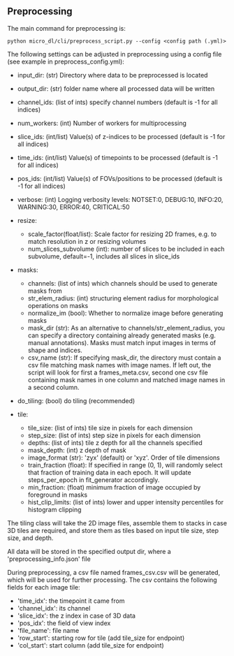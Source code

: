 ## Preprocessing

The main command for preprocessing is:
```buildoutcfg
python micro_dl/cli/preprocess_script.py --config <config path (.yml)>
```
The following settings can be adjusted in preprocessing using a config file (see example in preprocess_config.yml):
* input_dir: (str) Directory where data to be preprocessed is located
* output_dir: (str) folder name where all processed data will be written
* channel_ids: (list of ints) specify channel numbers (default is -1 for all indices)
* num_workers: (int) Number of workers for multiprocessing
* slice_ids: (int/list) Value(s) of z-indices to be processed (default is -1 for all indices)
* time_ids: (int/list) Value(s) of timepoints to be processed (default is -1 for all indices)
* pos_ids: (int/list) Value(s) of FOVs/positions to be processed (default is -1 for all indices)
* verbose: (int) Logging verbosity levels: NOTSET:0, DEBUG:10, INFO:20, WARNING:30, ERROR:40, CRITICAL:50
* resize:
    * scale_factor(float/list): Scale factor for resizing 2D frames, e.g. to match resolution in z or resizing volumes
    * num_slices_subvolume (int): number of slices to be included in each subvolume, default=-1, includes all slices in           slice_ids

* masks:
    * channels: (list of ints) which channels should be used to generate masks from
    * str_elem_radius: (int) structuring element radius for morphological operations on masks
    * normalize_im (bool): Whether to normalize image before generating masks
    * mask_dir (str): As an alternative to channels/str_element_radius, you can specify a directory
    containing already generated masks (e.g. manual annotations). Masks must match input images in 
    terms of shape and indices.
    * csv_name (str): If specifying mask_dir, the directory must contain a csv file matching mask names
    with image names. If left out, the script will look for first a frames_meta.csv,
    second one csv file containing mask names in one column and matched image names in a 
    second column.
* do_tiling: (bool) do tiling (recommended)
* tile:
    * tile_size: (list of ints) tile size in pixels for each dimension
    * step_size: (list of ints) step size in pixels for each dimension
    * depths: (list of ints) tile z depth for all the channels specified
    * mask_depth: (int) z depth of mask
    * image_format (str): 'zyx' (default) or 'xyz'. Order of tile dimensions
    * train_fraction (float): If specified in range (0, 1), will randomly select that fraction
    of training data in each epoch. It will update steps_per_epoch in fit_generator accordingly.
    * min_fraction: (float) minimum fraction of image occupied by foreground in masks
    * hist_clip_limits: (list of ints) lower and upper intensity percentiles for histogram clipping

The tiling class will take the 2D image files, assemble them to stacks in case 3D tiles are required,
and store them as tiles based on input tile size, step size, and depth.

All data will be stored in the specified output dir, where a 'preprocessing_info.json' file

During preprocessing, a csv file named frames_csv.csv will be generated, which
will be used for further processing. The csv contains the following fields for each image tile:

* 'time_idx': the timepoint it came from
* 'channel_idx': its channel
* 'slice_idx': the z index in case of 3D data
* 'pos_idx': the field of view index
* 'file_name': file name
* 'row_start': starting row for tile (add tile_size for endpoint)
* 'col_start': start column (add tile_size for endpoint)
